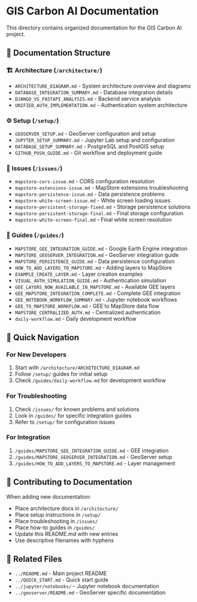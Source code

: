 # GIS Carbon AI Documentation

This directory contains organized documentation for the GIS Carbon AI project.

## 📁 Documentation Structure

### 🏗️ Architecture (`/architecture/`)
- `ARCHITECTURE_DIAGRAM.md` - System architecture overview and diagrams
- `DATABASE_INTEGRATION_SUMMARY.md` - Database integration details
- `DJANGO_VS_FASTAPI_ANALYSIS.md` - Backend service analysis
- `UNIFIED_AUTH_IMPLEMENTATION.md` - Authentication system architecture

### ⚙️ Setup (`/setup/`)
- `GEOSERVER_SETUP.md` - GeoServer configuration and setup
- `JUPYTER_SETUP_SUMMARY.md` - Jupyter Lab setup and configuration
- `DATABASE_SETUP_SUMMARY.md` - PostgreSQL and PostGIS setup
- `GITHUB_PUSH_GUIDE.md` - Git workflow and deployment guide

### 🐛 Issues (`/issues/`)
- `mapstore-cors-issue.md` - CORS configuration resolution
- `mapstore-extensions-issue.md` - MapStore extensions troubleshooting
- `mapstore-persistence-issue.md` - Data persistence problems
- `mapstore-white-screen-issue.md` - White screen loading issues
- `mapstore-persistent-storage-fixed.md` - Storage persistence solutions
- `mapstore-persistent-storage-final.md` - Final storage configuration
- `mapstore-white-screen-final.md` - Final white screen resolution

### 📖 Guides (`/guides/`)
- `MAPSTORE_GEE_INTEGRATION_GUIDE.md` - Google Earth Engine integration
- `MAPSTORE_GEOSERVER_INTEGRATION.md` - GeoServer integration guide
- `MAPSTORE_PERSISTENCE_GUIDE.md` - Data persistence configuration
- `HOW_TO_ADD_LAYERS_TO_MAPSTORE.md` - Adding layers to MapStore
- `EXAMPLE_CREATE_LAYER.md` - Layer creation examples
- `VISUAL_AUTH_SIMULATION_GUIDE.md` - Authentication simulation
- `GEE_LAYERS_NOW_AVAILABLE_IN_MAPSTORE.md` - Available GEE layers
- `GEE_MAPSTORE_INTEGRATION_COMPLETE.md` - Complete GEE integration
- `GEE_NOTEBOOK_WORKFLOW_SUMMARY.md` - Jupyter notebook workflows
- `GEE_TO_MAPSTORE_WORKFLOW.md` - GEE to MapStore data flow
- `MAPSTORE_CENTRALIZED_AUTH.md` - Centralized authentication
- `daily-workflow.md` - Daily development workflow

## 🚀 Quick Navigation

### For New Developers
1. Start with `/architecture/ARCHITECTURE_DIAGRAM.md`
2. Follow `/setup/` guides for initial setup
3. Check `/guides/daily-workflow.md` for development workflow

### For Troubleshooting
1. Check `/issues/` for known problems and solutions
2. Look in `/guides/` for specific integration guides
3. Refer to `/setup/` for configuration issues

### For Integration
1. `/guides/MAPSTORE_GEE_INTEGRATION_GUIDE.md` - GEE integration
2. `/guides/MAPSTORE_GEOSERVER_INTEGRATION.md` - GeoServer setup
3. `/guides/HOW_TO_ADD_LAYERS_TO_MAPSTORE.md` - Layer management

## 📝 Contributing to Documentation

When adding new documentation:
- Place architecture docs in `/architecture/`
- Place setup instructions in `/setup/`
- Place troubleshooting in `/issues/`
- Place how-to guides in `/guides/`
- Update this README.md with new entries
- Use descriptive filenames with hyphens

## 🔗 Related Files

- `../README.md` - Main project README
- `../QUICK_START.md` - Quick start guide
- `../jupyter/notebooks/` - Jupyter notebook documentation
- `../geoserver/README.md` - GeoServer specific documentation
